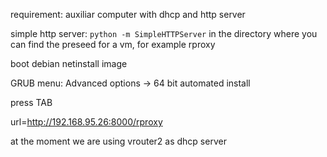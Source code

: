 requirement: auxiliar computer with dhcp and http server

simple http server: `python -m SimpleHTTPServer` in the directory where you can find the preseed for a vm, for example rproxy

boot debian netinstall image

GRUB menu: Advanced options -> 64 bit automated install

press TAB

url=http://192.168.95.26:8000/rproxy

at the moment we are using vrouter2 as dhcp server 
